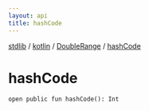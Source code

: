```yaml
---
layout: api
title: hashCode
---
```

[stdlib](../../index.md) / [kotlin](../index.md) / [DoubleRange](index.md) / [hashCode](hashCode.md)

# hashCode

```
open public fun hashCode(): Int
```
